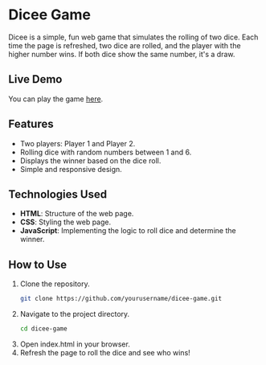 # Dicee Game

Dicee is a simple, fun web game that simulates the rolling of two dice. Each time the page is refreshed, two dice are rolled, and the player with the higher number wins. If both dice show the same number, it's a draw.

## Live Demo
You can play the game [here](#).

## Features
- Two players: Player 1 and Player 2.
- Rolling dice with random numbers between 1 and 6.
- Displays the winner based on the dice roll.
- Simple and responsive design.

## Technologies Used
- **HTML**: Structure of the web page.
- **CSS**: Styling the web page.
- **JavaScript**: Implementing the logic to roll dice and determine the winner.

## How to Use
1. Clone the repository.
   ```bash
   git clone https://github.com/yourusername/dicee-game.git
2. Navigate to the project directory.
   ```bash
   cd dicee-game
3. Open index.html in your browser.
4. Refresh the page to roll the dice and see who wins!
